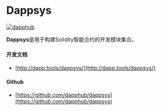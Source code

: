 # Dappsys

[![dapphub](https://ethereum.consensys.net/hs-fs/hubfs/dapphub.png?width=200&name=dapphub.png)](http://bit.ly/dappsys-portal)

**Dappsys**是用于构建Solidity智能合约的开发模块集合。



#### 开发文档

* [http://dapp.tools/dappsys/](http://dapp.tools/dappsys/)



#### Github

* [https://github.com/dapphub/dappsys](https://github.com/dapphub/dappsys)



